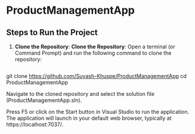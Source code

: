 # ProductManagementApp

## Steps to Run the Project

1. **Clone the Repository**:
**Clone the Repository**:
Open a terminal (or Command Prompt) and run the following command to clone the repository:
   ```bash
git clone https://github.com/Suyash-Khuspe/ProductManagementApp
cd ProductManagementApp

Navigate to the cloned repository and select the solution file (ProductManagementApp.sln).

Press F5 or click on the Start button in Visual Studio to run the application.
The application will launch in your default web browser, typically at https://localhost:7037/.
